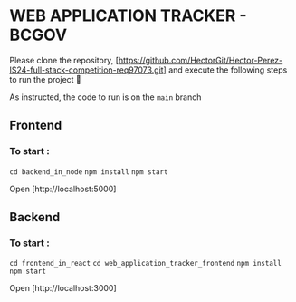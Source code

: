 # WEB APPLICATION TRACKER - BCGOV

Please clone the repository, 
[https://github.com/HectorGit/Hector-Perez-IS24-full-stack-competition-req97073.git]
and execute the following steps to run the project 🚀

As instructed, the code to run is on the `main` branch

## Frontend

### To start : 

`cd backend_in_node`
`npm install`
`npm start`

Open [http://localhost:5000]


## Backend

### To start :

`cd frontend_in_react`
`cd web_application_tracker_frontend`
`npm install`
`npm start`

Open [http://localhost:3000]